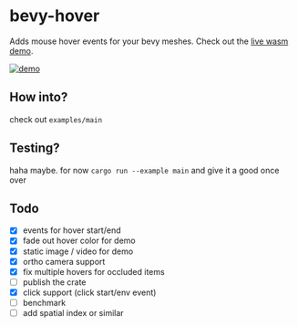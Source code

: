 # bevy-hover
Adds mouse hover events for your bevy meshes. Check out the [live wasm demo](https://chmod.site/static/bevy-hover/index.html).

[![demo](https://github.com/b-camacho/bevy-hover/assets/12277070/58a56e45-6ad0-469a-a08b-16c62ec75010)](https://github.com/b-camacho/bevy-hover/assets/12277070/0eeac20b-1b98-4164-a909-a90547352b48)

## How into?
check out `examples/main`

## Testing?
haha maybe. for now `cargo run --example main` and give it a good once over

## Todo
- [x] events for hover start/end
- [x] fade out hover color for demo
- [x] static image / video for demo
- [x] ortho camera support
- [x] fix multiple hovers for occluded items
- [ ] publish the crate
- [x] click support (click start/env event)
- [ ] benchmark
- [ ] add spatial index or similar
